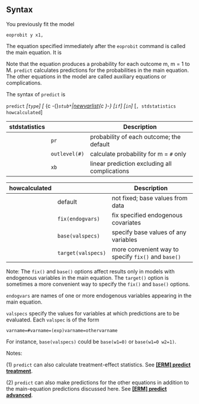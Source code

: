 ## Syntax

You previously fit the model

`eoprobit y x1,`

The equation specified immediately after the `eoprobit` command is
called the main equation. It is

Note that the equation produces a probability for each outcome m, m = 1
to M. `predict` calculates predictions for the probabilities in the main
equation. The other equations in the model are called auxiliary
equations or complications.

The syntax of `predict` is

`predict` _\[`type`\] \[_ <span
options="-(">{c -(}_`stub*`|[<var class="command">newvarlist</var><strong></strong>](http://www.stata.com/help.cgi?varlist)<span
options=")-">{c )-}_ _\[`if`\]
\[`in`\]_ \[`, stdstatistics howcalculated`\]

| stdstatistics |               | Description                                   |
|---------------|---------------|-----------------------------------------------|
|               | `pr`          | probability of each outcome; the default      |
|               | `outlevel(#)` | calculate probability for m = `#` only        |
|               | `xb`          | linear prediction excluding all complications |

| howcalculated |                    | Description                                         |
|---------------|--------------------|-----------------------------------------------------|
|               | default            | not fixed; base values from data                    |
|               | `fix(endogvars)`   | fix specified endogenous covariates                 |
|               | `base(valspecs)`   | specify base values of any variables                |
|               | `target(valspecs)` | more convenient way to specify `fix()` and `base()` |

Note: The `fix()` and `base()` options affect results only in models
with endogenous variables in the main equation. The `target()` option is
sometimes a more convenient way to specify the `fix()` and `base()`
options.

`endogvars` are names of one or more endogenous variables appearing in
the main equation.

`valspecs` specify the values for variables at which predictions are to
be evaluated. Each `valspec` is of the form

`varname=#varname=(exp)varname=othervarname`

For instance, `base(valspecs)` could be `base(w1=0)` or
`base(w1=0 w2=1)`.

Notes:

\(1\) `predict` can also calculate treatment-effect statistics. See
[<strong>[ERM] predict treatment</strong>](http://www.stata.com/help.cgi?erm_predict_treatment).

\(2\) `predict` can also make predictions for the other equations in
addition to the main-equation predictions discussed here. See
[<strong>[ERM] predict advanced</strong>](http://www.stata.com/help.cgi?erm_predict_advanced).
